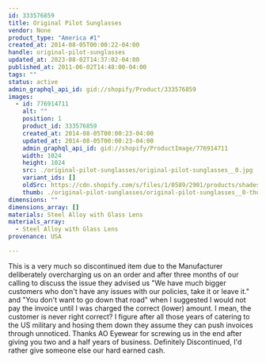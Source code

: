 ```yaml
---
id: 333576859
title: Original Pilot Sunglasses
vendor: None
product_type: "America #1"
created_at: 2014-08-05T00:00:22-04:00
handle: original-pilot-sunglasses
updated_at: 2023-08-02T14:37:02-04:00
published_at: 2011-06-02T14:48:00-04:00
tags: ""
status: active
admin_graphql_api_id: gid://shopify/Product/333576859
images:
  - id: 776914711
    alt: ""
    position: 1
    product_id: 333576859
    created_at: 2014-08-05T00:00:23-04:00
    updated_at: 2014-08-05T00:00:23-04:00
    admin_graphql_api_id: gid://shopify/ProductImage/776914711
    width: 1024
    height: 1024
    src: ./original-pilot-sunglasses/original-pilot-sunglasses__0.jpg
    variant_ids: []
    oldSrc: https://cdn.shopify.com/s/files/1/0589/2901/products/shades.jpeg?v=1407211223
    thumb: ./original-pilot-sunglasses/original-pilot-sunglasses__0-thumb.jpg
dimensions: ""
dimensions_array: []
materials: Steel Alloy with Glass Lens
materials_array:
  - Steel Alloy with Glass Lens
provenance: USA

---
```


This is a very much so discontinued item due to the Manufacturer deliberately overcharging us on an order and after three months of our calling to discuss the issue they advised us "We have much bigger customers who don't have any issues with our policies, take it or leave it." and "You don't want to go down that road" when I suggested I would not pay the invoice until I was charged the correct (lower) amount. I mean, the customer is never right correct? I figure after all those years of catering to the US military and hosing them down they assume they can push invoices through unnoticed. Thanks AO Eyewear for screwing us in the end after giving you two and a half years of business. Definitely Discontinued, I'd rather give someone else our hard earned cash.